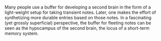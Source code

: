 ---
---

Many people use a buffer for developing a second brain in the form of a light-weight setup for taking transient notes. Later, one makes the effort of synthetizing more durable entries based on those notes. In a fascinating (yet grossly superficial) perspective, the buffer for fleeting notes can be seen as the hypocampus of the second brain, the locus of a short-term memory system.